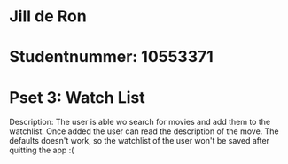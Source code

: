 # Jill de Ron
# Studentnummer: 10553371
# Pset 3: Watch List

Description: The user is able wo search for movies and add them to the watchlist. Once added the user can read the description of the move. The defaults doesn't work, so the watchlist of the user won't be saved after quitting the app :( 
